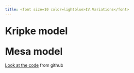 ```yaml
---
title: <font size=10 color=lightblue>IV.Variations</font>
---
```


<font size=6>Kripke model</font>
<font size=4></font>
---

<font size=6>Mesa model</font>
- 

[Look at the code](https://github.com/Jiayun-Zhang/LAMAS_project) from github

